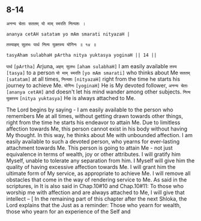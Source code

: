 ## 8-14


```shloka-sa
अनन्य चेताः सततम् यो माम् स्मरति नित्यशः ।
```
```shloka-sa-hk
ananya cetAH satatam yo mAm smarati nityazaH |
```
```shloka-sa
तस्याहम् सुलभः पार्थ नित्य युक्तस्य योगिनः ॥ १४ ॥
```
```shloka-sa-hk
tasyAham sulabhaH pArtha nitya yuktasya yoginaH || 14 ||
```

`पार्थ` `[pArtha]` Arjuna, `अहम् सुलभः` `[aham sulabhaH]` I am easily available `तस्य` `[tasya]` to a person `यो माम् स्मरति` `[yo mAm smarati]` who thinks about Me `सततम्` `[satatam]` at all times, `नित्यशः` `[nityazaH]` right from the time he starts his journey to achieve Me. `योगिनः` `[yoginaH]` He is My devoted follower, `अनन्य चेताः` `[ananya cetAH]` and doesn't let his mind wander among other subjects. `नित्य युक्तस्य` `[nitya yuktasya]` He is always attached to Me.



The Lord begins by saying - 
I am easily available to the person who remembers Me at all times, without getting drawn towards other things, right from the time he starts his endeavor to attain Me. Due to limitless affection towards Me, this person cannot exist in his body without having My thought.
In this way, he thinks about Me with unbounded affection. I am easily available to such a devoted person, who yearns for ever-lasting attachment towards Me. This person is going to attain Me - not just equivalence in terms of wealth, joy or other attributes.
I will gratify him Myself, unable to tolerate any separation from him. I Myself will give him the quality of having excessive affection towards Me. I will grant him the ultimate form of My service, as appropriate to achieve Me. I will remove all obstacles that come in the way of rendering service to Me. 
As said in the scriptures, in 
It is also said in Chap.10#10 and Chap.10#11: To those who worship me with affection and are always attached to Me, I will give that intellect – [
In the remaining part of this chapter after the next Shloka, the Lord explains that the 
Just as a reminder: Those who yearn for wealth, those who yearn for an experience of the Self and 


